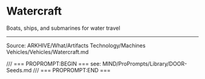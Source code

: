 # Watercraft

Boats, ships, and submarines for water travel

---
Source: ARKHIVE/What/Artifacts Technology/Machines Vehicles/Vehicles/Watercraft.md

/// === PROPROMPT:BEGIN ===
see: MIND/ProPrompts/Library/DOOR-Seeds.md
/// === PROPROMPT:END ===
